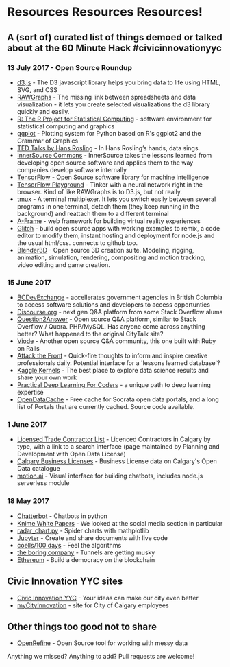 # Resources Resources Resources!

## A (sort of) curated list of things demoed or talked about at the 60 Minute Hack #civicinnovationyyc

### 13 July 2017 - Open Source Roundup

- [d3.js](https://d3js.org) - The D3 javascript library helps you bring data to life using HTML, SVG, and CSS
- [RAWGraphs](http://rawgraphs.io) - The missing link between spreadsheets and data visualization - it lets you create selected visualizations the d3 library quickly and easily.
- [R: The R Project for Statistical Computing](https://www.r-project.org) - software environment for statistical computing and graphics
- [ggplot](http://ggplot.yhathq.com) - Plotting system for Python based on R's ggplot2 and the Grammar of Graphics
- [TED Talks by Hans Rosling](https://www.ted.com/speakers/hans_rosling) - In Hans Rosling’s hands, data sings.
- [InnerSource Commons](https://paypal.github.io/InnerSourceCommons) - InnerSource takes the lessons learned from developing open source software and applies them to the way companies develop software internally
- [TensorFlow](https://www.tensorflow.org) - Open Source software library for machine intelligence
- [TensorFlow Playground](http://playground.tensorflow.org) - Tinker with a neural network right in the browser. Kind of like RAWGraphs is to D3.js, but not really.
- [tmux](https://github.com/tmux/tmux/wiki) - A terminal multiplexer. It lets you switch easily between several programs in one terminal, detach them (they keep running in the background) and reattach them to a different terminal
- [A-Frame](https://a-frame.io/) - web framework for building virtual reality experiences
- [Glitch](https://glitch.com/) - build open source apps with working examples to remix, a code editor to modify them, instant hosting and deployment for node.js and the usual html/css. connects to github too.
- [Blender3D](https://www.blender.org/) - Open source 3D creation suite. Modeling, rigging, animation, simulation, rendering, compositing and motion tracking, video editing and game creation.

### 15 June 2017

- [BCDevExchange](https://bcdevexchange.org/) - accellerates government agencies in British Columbia to access software solutions and developers to access opportunties
- [Discourse.org](http://www.discourse.org/) - next gen Q&A platform from some Stack Overflow alums
- [Question2Answer](http://www.question2answer.org/) - Open source Q&A platform, similar to Stack Overflow / Quora. PHP/MySQL. Has anyone come across anything better? What happened to the original CityTalk site?
- [Viode](http://viode.github.io/) - Another open source Q&A community, this one built with Ruby on Rails
- [Attack the Front](http://attackthefront.com) - Quick-fire thoughts to inform and inspire creative professionals daily. Potential interface for a 'lessons learned database'?
- [Kaggle Kernels](https://www.kaggle.com/kernels) - The best place to explore data science results and share your own work
- [Practical Deep Learning For Coders](http://course.fast.ai/) - a unique path to deep learning expertise
- [OpenDataCache](http://www.opendatacache.com/) - Free cache for Socrata open data portals, and a long list of Portals that are currently cached. Source code available.

### 1 June 2017

- [Licensed Trade Contractor List](https://dbaservices.calgary.ca/publicinq/Default.aspx?PossePresentation=LicensedTradeContractorsSel&PosseObjectId=124631268) - Licenced Contractors in Calgary by type, with a link to a search interface (page maintained by Planning and Development with Open Data License)
- [Calgary Business Licenses](https://data.calgary.ca/Business-and-Economic-Activity/Calgary-Business-Licenses/vdjc-pybd) - Business License data on Calgary's Open Data catalogue
- [motion.ai](https://www.motion.ai/) - Visual interface for building chatbots, includes node.js serverless module


### 18 May 2017

- [Chatterbot](https://github.com/gunthercox/ChatterBot) - Chatbots in python
- [Knime White Papers](https://www.knime.org/white-papers) - We looked at the social media section in particular
- [radar_chart.py](https://matplotlib.org/examples/api/radar_chart.html) - Spider charts with mathplotlib
- [Jupyter](http://jupyter.org/) - Create and share documents with live code
- [coells/100 days](https://github.com/coells/100days) - Feel the algorithms
- [the boring company](https://www.boringcompany.com/) - Tunnels are getting musky
- [Ethereum](https://www.ethereum.org/) - Build a democracy on the blockchain

## Civic Innovation YYC sites
- [Civic Innovation YYC](https://innovation.calgary.ca) - Your ideas can make our city even better
- [myCityInnovation](https://mycityinnovation.calgary.ca) - site for City of Calgary employees

## Other things too good not to share

- [OpenRefine](http://openrefine.org/) - Open Source tool for working with messy data

Anything we missed? Anything to add? Pull requests are welcome!
